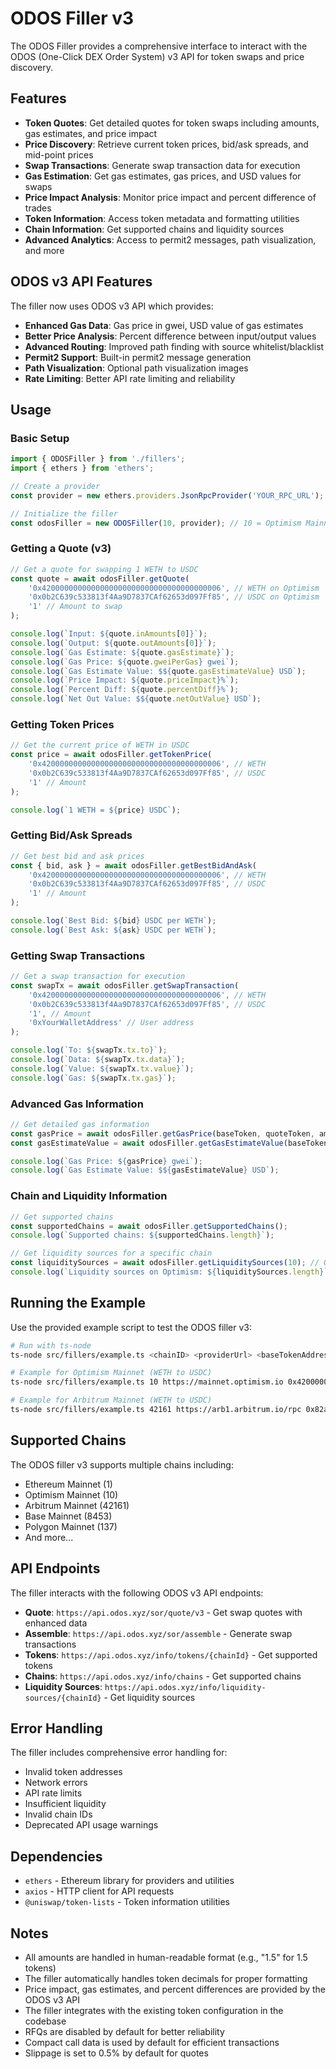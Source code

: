 # ODOS Filler v3

The ODOS Filler provides a comprehensive interface to interact with the ODOS (One-Click DEX Order System) v3 API for token swaps and price discovery.

## Features

- **Token Quotes**: Get detailed quotes for token swaps including amounts, gas estimates, and price impact
- **Price Discovery**: Retrieve current token prices, bid/ask spreads, and mid-point prices
- **Swap Transactions**: Generate swap transaction data for execution
- **Gas Estimation**: Get gas estimates, gas prices, and USD values for swaps
- **Price Impact Analysis**: Monitor price impact and percent difference of trades
- **Token Information**: Access token metadata and formatting utilities
- **Chain Information**: Get supported chains and liquidity sources
- **Advanced Analytics**: Access to permit2 messages, path visualization, and more

## ODOS v3 API Features

The filler now uses ODOS v3 API which provides:
- **Enhanced Gas Data**: Gas price in gwei, USD value of gas estimates
- **Better Price Analysis**: Percent difference between input/output values
- **Advanced Routing**: Improved path finding with source whitelist/blacklist
- **Permit2 Support**: Built-in permit2 message generation
- **Path Visualization**: Optional path visualization images
- **Rate Limiting**: Better API rate limiting and reliability

## Usage

### Basic Setup

```typescript
import { ODOSFiller } from './fillers';
import { ethers } from 'ethers';

// Create a provider
const provider = new ethers.providers.JsonRpcProvider('YOUR_RPC_URL');

// Initialize the filler
const odosFiller = new ODOSFiller(10, provider); // 10 = Optimism Mainnet
```

### Getting a Quote (v3)

```typescript
// Get a quote for swapping 1 WETH to USDC
const quote = await odosFiller.getQuote(
    '0x4200000000000000000000000000000000000006', // WETH on Optimism
    '0x0b2C639c533813f4Aa9D7837CAf62653d097Ff85', // USDC on Optimism
    '1' // Amount to swap
);

console.log(`Input: ${quote.inAmounts[0]}`);
console.log(`Output: ${quote.outAmounts[0]}`);
console.log(`Gas Estimate: ${quote.gasEstimate}`);
console.log(`Gas Price: ${quote.gweiPerGas} gwei`);
console.log(`Gas Estimate Value: $${quote.gasEstimateValue} USD`);
console.log(`Price Impact: ${quote.priceImpact}%`);
console.log(`Percent Diff: ${quote.percentDiff}%`);
console.log(`Net Out Value: $${quote.netOutValue} USD`);
```

### Getting Token Prices

```typescript
// Get the current price of WETH in USDC
const price = await odosFiller.getTokenPrice(
    '0x4200000000000000000000000000000000000006', // WETH
    '0x0b2C639c533813f4Aa9D7837CAf62653d097Ff85', // USDC
    '1' // Amount
);

console.log(`1 WETH = ${price} USDC`);
```

### Getting Bid/Ask Spreads

```typescript
// Get best bid and ask prices
const { bid, ask } = await odosFiller.getBestBidAndAsk(
    '0x4200000000000000000000000000000000000006', // WETH
    '0x0b2C639c533813f4Aa9D7837CAf62653d097Ff85', // USDC
    '1' // Amount
);

console.log(`Best Bid: ${bid} USDC per WETH`);
console.log(`Best Ask: ${ask} USDC per WETH`);
```

### Getting Swap Transactions

```typescript
// Get a swap transaction for execution
const swapTx = await odosFiller.getSwapTransaction(
    '0x4200000000000000000000000000000000000006', // WETH
    '0x0b2C639c533813f4Aa9D7837CAf62653d097Ff85', // USDC
    '1', // Amount
    '0xYourWalletAddress' // User address
);

console.log(`To: ${swapTx.tx.to}`);
console.log(`Data: ${swapTx.tx.data}`);
console.log(`Value: ${swapTx.tx.value}`);
console.log(`Gas: ${swapTx.tx.gas}`);
```

### Advanced Gas Information

```typescript
// Get detailed gas information
const gasPrice = await odosFiller.getGasPrice(baseToken, quoteToken, amount);
const gasEstimateValue = await odosFiller.getGasEstimateValue(baseToken, quoteToken, amount);

console.log(`Gas Price: ${gasPrice} gwei`);
console.log(`Gas Estimate Value: $${gasEstimateValue} USD`);
```

### Chain and Liquidity Information

```typescript
// Get supported chains
const supportedChains = await odosFiller.getSupportedChains();
console.log(`Supported chains: ${supportedChains.length}`);

// Get liquidity sources for a specific chain
const liquiditySources = await odosFiller.getLiquiditySources(10); // Optimism
console.log(`Liquidity sources on Optimism: ${liquiditySources.length}`);
```

## Running the Example

Use the provided example script to test the ODOS filler v3:

```bash
# Run with ts-node
ts-node src/fillers/example.ts <chainID> <providerUrl> <baseTokenAddress> <quoteTokenAddress> [amount]

# Example for Optimism Mainnet (WETH to USDC)
ts-node src/fillers/example.ts 10 https://mainnet.optimism.io 0x4200000000000000000000000000000000000006 0x0b2C639c533813f4Aa9D7837CAf62653d097Ff85 1

# Example for Arbitrum Mainnet (WETH to USDC)
ts-node src/fillers/example.ts 42161 https://arb1.arbitrum.io/rpc 0x82aF49447D8a07e3bd95BD0d56f35241523fBab1 0xaf88d065e77c8cC2239327C5EDb3A432268e5831 1
```

## Supported Chains

The ODOS filler v3 supports multiple chains including:
- Ethereum Mainnet (1)
- Optimism Mainnet (10)
- Arbitrum Mainnet (42161)
- Base Mainnet (8453)
- Polygon Mainnet (137)
- And more...

## API Endpoints

The filler interacts with the following ODOS v3 API endpoints:
- **Quote**: `https://api.odos.xyz/sor/quote/v3` - Get swap quotes with enhanced data
- **Assemble**: `https://api.odos.xyz/sor/assemble` - Generate swap transactions
- **Tokens**: `https://api.odos.xyz/info/tokens/{chainId}` - Get supported tokens
- **Chains**: `https://api.odos.xyz/info/chains` - Get supported chains
- **Liquidity Sources**: `https://api.odos.xyz/info/liquidity-sources/{chainId}` - Get liquidity sources

## Error Handling

The filler includes comprehensive error handling for:
- Invalid token addresses
- Network errors
- API rate limits
- Insufficient liquidity
- Invalid chain IDs
- Deprecated API usage warnings

## Dependencies

- `ethers` - Ethereum library for providers and utilities
- `axios` - HTTP client for API requests
- `@uniswap/token-lists` - Token information utilities

## Notes

- All amounts are handled in human-readable format (e.g., "1.5" for 1.5 tokens)
- The filler automatically handles token decimals for proper formatting
- Price impact, gas estimates, and percent differences are provided by the ODOS v3 API
- The filler integrates with the existing token configuration in the codebase
- RFQs are disabled by default for better reliability
- Compact call data is used by default for efficient transactions
- Slippage is set to 0.5% by default for quotes
